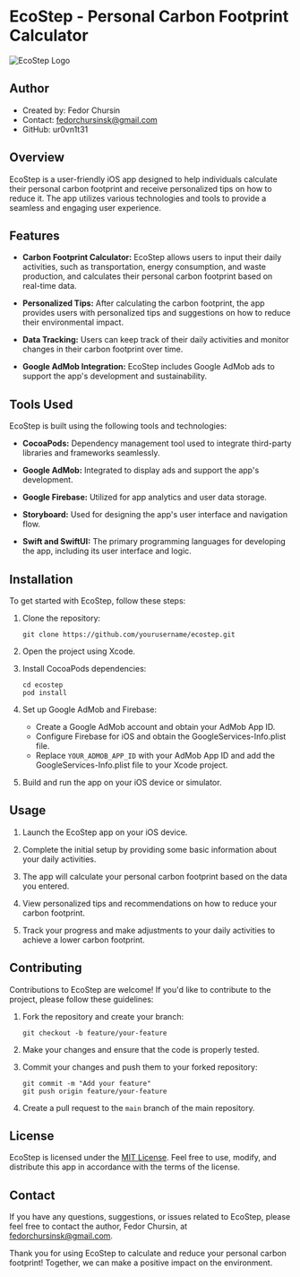 # EcoStep - Personal Carbon Footprint Calculator

![EcoStep Logo](/Users/work_uni/Documents/GitHub/Personal/EcoStep-Mobile-iOS-App/EcoStep1/EcoStep1/Assets.xcassets/AppIcon.appiconset/1024.png)

## Author
- Created by: Fedor Chursin
- Contact: fedorchursinsk@gmail.com
- GitHub: ur0vn1t31

## Overview

EcoStep is a user-friendly iOS app designed to help individuals calculate their personal carbon footprint and receive personalized tips on how to reduce it. The app utilizes various technologies and tools to provide a seamless and engaging user experience.

## Features

- **Carbon Footprint Calculator:** EcoStep allows users to input their daily activities, such as transportation, energy consumption, and waste production, and calculates their personal carbon footprint based on real-time data.

- **Personalized Tips:** After calculating the carbon footprint, the app provides users with personalized tips and suggestions on how to reduce their environmental impact.

- **Data Tracking:** Users can keep track of their daily activities and monitor changes in their carbon footprint over time.

- **Google AdMob Integration:** EcoStep includes Google AdMob ads to support the app's development and sustainability.

## Tools Used

EcoStep is built using the following tools and technologies:

- **CocoaPods:** Dependency management tool used to integrate third-party libraries and frameworks seamlessly.

- **Google AdMob:** Integrated to display ads and support the app's development.

- **Google Firebase:** Utilized for app analytics and user data storage.

- **Storyboard:** Used for designing the app's user interface and navigation flow.

- **Swift and SwiftUI:** The primary programming languages for developing the app, including its user interface and logic.

## Installation

To get started with EcoStep, follow these steps:

1. Clone the repository:

   ```
   git clone https://github.com/yourusername/ecostep.git
   ```

2. Open the project using Xcode.

3. Install CocoaPods dependencies:

   ```
   cd ecostep
   pod install
   ```

4. Set up Google AdMob and Firebase:

   - Create a Google AdMob account and obtain your AdMob App ID.
   - Configure Firebase for iOS and obtain the GoogleServices-Info.plist file.
   - Replace `YOUR_ADMOB_APP_ID` with your AdMob App ID and add the GoogleServices-Info.plist file to your Xcode project.

5. Build and run the app on your iOS device or simulator.

## Usage

1. Launch the EcoStep app on your iOS device.

2. Complete the initial setup by providing some basic information about your daily activities.

3. The app will calculate your personal carbon footprint based on the data you entered.

4. View personalized tips and recommendations on how to reduce your carbon footprint.

5. Track your progress and make adjustments to your daily activities to achieve a lower carbon footprint.

## Contributing

Contributions to EcoStep are welcome! If you'd like to contribute to the project, please follow these guidelines:

1. Fork the repository and create your branch:

   ```
   git checkout -b feature/your-feature
   ```

2. Make your changes and ensure that the code is properly tested.

3. Commit your changes and push them to your forked repository:

   ```
   git commit -m "Add your feature"
   git push origin feature/your-feature
   ```

4. Create a pull request to the `main` branch of the main repository.

## License

EcoStep is licensed under the [MIT License](https://opensource.org/licenses/MIT). Feel free to use, modify, and distribute this app in accordance with the terms of the license.

## Contact

If you have any questions, suggestions, or issues related to EcoStep, please feel free to contact the author, Fedor Chursin, at fedorchursinsk@gmail.com.

Thank you for using EcoStep to calculate and reduce your personal carbon footprint! Together, we can make a positive impact on the environment.